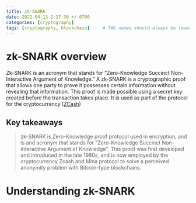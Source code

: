 ```yaml
---
title: zk-SNARK
date: 2022-04-13 1:17:30 +/-0700
categories: [cryptography]
tags: [cryptography, blockchain]     # TAG names should always be lowercase
---
```


# zk-SNARK overview
Zk-SNARK is an acronym that stands for “Zero-Knowledge Succinct Non-Interactive Argument of Knowledge.” A zk-SNARK is a cryptographic proof that allows one party to prove it possesses certain information without revealing that information.
This proof is made possible using a secret key created before the transaction takes place. It is used as part of the protocol for the cryptocurrency ([ZCash](https://z.cash/))

## Key takeaways
> zk-SNARK is Zero-Knowledge proof protocol used in encryption, and is and acronym that stands for "Zero-Knowledge Succinct Non-Interactive Argument of Knowledge". 
> This proof was first developed and introduced in the late 1980s, and is now employed by the cryptocurrency Zcash and Mina protocol to solve a perceived anonymity problem with Bitcoin-type blockchains.
> 

# Understanding zk-SNARK
